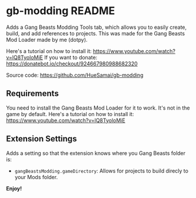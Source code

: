 # gb-modding README

Adds a Gang Beasts Modding Tools tab, which allows you to easily create, build, and add references to projects.
This was made for the Gang Beasts Mod Loader made by me (dotpy).

Here's a tutorial on how to install it: https://www.youtube.com/watch?v=lQ8TyoloMiE
If you want to donate: https://donatebot.io/checkout/924667980988682320

Source code: https://github.com/HueSamai/gb-modding

## Requirements

You need to install the Gang Beasts Mod Loader for it to work. It's not in the game by default.
Here's a tutorial on how to install it: https://www.youtube.com/watch?v=lQ8TyoloMiE

## Extension Settings

Adds a setting so that the extension knows where you Gang Beasts folder is:

* `gangBeastsModding.gameDirectory`: Allows for projects to build direcly to your Mods folder.

**Enjoy!**